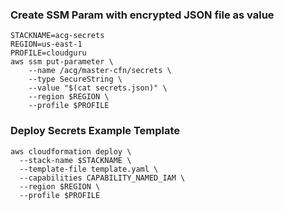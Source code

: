 

### Create SSM Param with encrypted JSON file as value
```shell
STACKNAME=acg-secrets
REGION=us-east-1
PROFILE=cloudguru
aws ssm put-parameter \
    --name /acg/master-cfn/secrets \
    --type SecureString \
    --value "$(cat secrets.json)" \
    --region $REGION \
    --profile $PROFILE
```

### Deploy Secrets Example Template
```shell
aws cloudformation deploy \
  --stack-name $STACKNAME \
  --template-file template.yaml \
  --capabilities CAPABILITY_NAMED_IAM \
  --region $REGION \
  --profile $PROFILE
```
